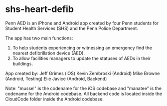 shs-heart-defib
===============

Penn AED is an iPhone and Android app created by four Penn students for Student Health Services (SHS) and the Penn Police Department.

The app has two main functions:
  1) To help students experiencing or witnessing an emergency find the nearest defibrillation device (AED).
  2) To allow facilities managers to update the statuses of AEDs in their buildings.
  
App created by:
  Jeff Grimes (iOS)
  Kevin Zembroski (Android)
  Mike Browne (Android, Testing)
  Elie Javice (Android, Backend)

Note: "mussel" is the codename for the iOS codebase and "manatee" is the codename for the Android codebase.
All backend code is located inside the CloudCode folder inside the Android codebase.
